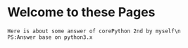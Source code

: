 # Welcome to these Pages
	Here is about some answer of corePython 2nd by myself\n
	PS:Answer base on python3.x 
